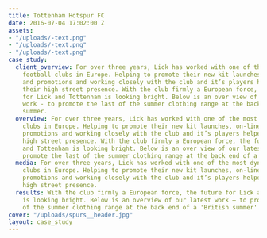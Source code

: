 ```yaml
---
title: Tottenham Hotspur FC
date: 2016-07-04 17:02:00 Z
assets:
- "/uploads/-text.png"
- "/uploads/-text.png"
- "/uploads/-text.png"
case_study:
  client_overview: For over three years, Lick has worked with one of the most dynamic
    football clubs in Europe. Helping to promote their new kit launches, on-line commerce
    and promotions and working closely with the club and it’s players helped grow
    their high street presence. With the club firmly a European force, the future
    for Lick and Tottenham is looking bright. Below is an over view of our latest
    work - to promote the last of the summer clothing range at the back end of a ‘British’
    summer.
  overview: For over three years, Lick has worked with one of the most dynamic football
    clubs in Europe. Helping to promote their new kit launches, on-line commerce and
    promotions and working closely with the club and it’s players helped grow their
    high street presence. With the club firmly a European force, the future for Lick
    and Tottenham is looking bright. Below is an over view of our latest work - to
    promote the last of the summer clothing range at the back end of a ‘British’ summer.
  media: For over three years, Lick has worked with one of the most dynamic football
    clubs in Europe. Helping to promote their new kit launches, on-line commerce and
    promotions and working closely with the club and it’s players helped grow their
    high street presence.
  results: With the club firmly a European force, the future for Lick and Tottenham
    is looking bright. Below is an overview of our latest work — to promote the last
    of the summer clothing range at the back end of a 'British summer'.
cover: "/uploads/spurs__header.jpg"
layout: case_study
---
```


